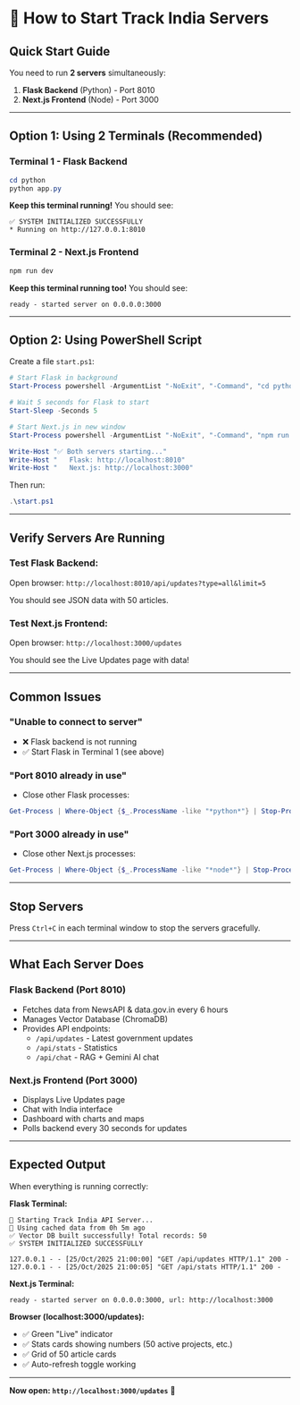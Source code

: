 # 🚀 How to Start Track India Servers

## Quick Start Guide

You need to run **2 servers** simultaneously:

1. **Flask Backend** (Python) - Port 8010
2. **Next.js Frontend** (Node) - Port 3000

---

## Option 1: Using 2 Terminals (Recommended)

### Terminal 1 - Flask Backend

```powershell
cd python
python app.py
```

**Keep this terminal running!** You should see:

```
✅ SYSTEM INITIALIZED SUCCESSFULLY
* Running on http://127.0.0.1:8010
```

### Terminal 2 - Next.js Frontend

```powershell
npm run dev
```

**Keep this terminal running too!** You should see:

```
ready - started server on 0.0.0.0:3000
```

---

## Option 2: Using PowerShell Script

Create a file `start.ps1`:

```powershell
# Start Flask in background
Start-Process powershell -ArgumentList "-NoExit", "-Command", "cd python; python app.py"

# Wait 5 seconds for Flask to start
Start-Sleep -Seconds 5

# Start Next.js in new window
Start-Process powershell -ArgumentList "-NoExit", "-Command", "npm run dev"

Write-Host "✅ Both servers starting..."
Write-Host "   Flask: http://localhost:8010"
Write-Host "   Next.js: http://localhost:3000"
```

Then run:

```powershell
.\start.ps1
```

---

## Verify Servers Are Running

### Test Flask Backend:

Open browser: `http://localhost:8010/api/updates?type=all&limit=5`

You should see JSON data with 50 articles.

### Test Next.js Frontend:

Open browser: `http://localhost:3000/updates`

You should see the Live Updates page with data!

---

## Common Issues

### "Unable to connect to server"

- ❌ Flask backend is not running
- ✅ Start Flask in Terminal 1 (see above)

### "Port 8010 already in use"

- Close other Flask processes:

```powershell
Get-Process | Where-Object {$_.ProcessName -like "*python*"} | Stop-Process
```

### "Port 3000 already in use"

- Close other Next.js processes:

```powershell
Get-Process | Where-Object {$_.ProcessName -like "*node*"} | Stop-Process
```

---

## Stop Servers

Press `Ctrl+C` in each terminal window to stop the servers gracefully.

---

## What Each Server Does

### Flask Backend (Port 8010)

- Fetches data from NewsAPI & data.gov.in every 6 hours
- Manages Vector Database (ChromaDB)
- Provides API endpoints:
  - `/api/updates` - Latest government updates
  - `/api/stats` - Statistics
  - `/api/chat` - RAG + Gemini AI chat

### Next.js Frontend (Port 3000)

- Displays Live Updates page
- Chat with India interface
- Dashboard with charts and maps
- Polls backend every 30 seconds for updates

---

## Expected Output

When everything is running correctly:

**Flask Terminal:**

```
🚀 Starting Track India API Server...
📂 Using cached data from 0h 5m ago
✅ Vector DB built successfully! Total records: 50
✅ SYSTEM INITIALIZED SUCCESSFULLY

127.0.0.1 - - [25/Oct/2025 21:00:00] "GET /api/updates HTTP/1.1" 200 -
127.0.0.1 - - [25/Oct/2025 21:00:05] "GET /api/stats HTTP/1.1" 200 -
```

**Next.js Terminal:**

```
ready - started server on 0.0.0.0:3000, url: http://localhost:3000
```

**Browser (localhost:3000/updates):**

- ✅ Green "Live" indicator
- ✅ Stats cards showing numbers (50 active projects, etc.)
- ✅ Grid of 50 article cards
- ✅ Auto-refresh toggle working

---

**Now open: `http://localhost:3000/updates`** 🎉
